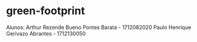 # green-footprint

Alunos:
Arthur Rezende Bueno Pontes Barata - 1712082020
Paulo Henrique Gerivazo Abrantes - 1712130050

